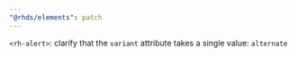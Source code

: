 ```yaml
---
"@rhds/elements": patch
---
```

`<rh-alert>`: clarify that the `variant` attribute takes a single value: `alternate`
